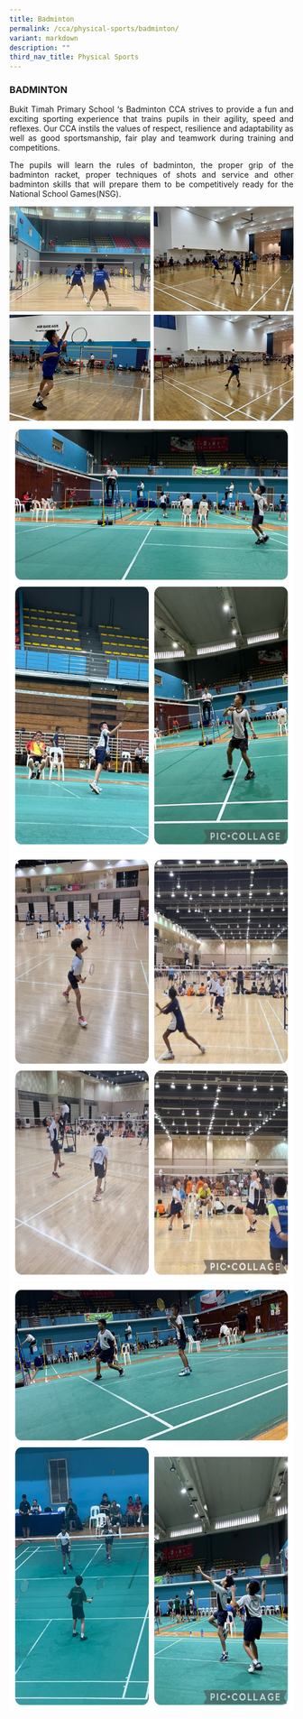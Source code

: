 ```yaml
---
title: Badminton
permalink: /cca/physical-sports/badminton/
variant: markdown
description: ""
third_nav_title: Physical Sports
---
```

<h3>BADMINTON</h3>
<p align="justify">Bukit Timah Primary School ‘s Badminton CCA strives to provide a fun and exciting sporting experience that trains pupils in their agility, speed and reflexes. Our CCA instils the values of respect, resilience and adaptability as well as good sportsmanship, fair play and teamwork during training and competitions. </p>
<p align="justify">
The pupils will learn the rules of badminton, the proper grip of the badminton racket, proper techniques of shots and service and other badminton skills that will prepare them to be competitively ready for the National School Games(NSG).</p>
<img src="/images/CCA/badminton24.jpg">
<img style="width:800px;height:760px;" src="/images/CCA/badminton%201.jpeg"><img style="width:800px;height:760px;" src="/images/CCA/badminton%202.jpeg"><img style="width:800px;height:760px;" src="/images/CCA/badminton%203.jpeg">